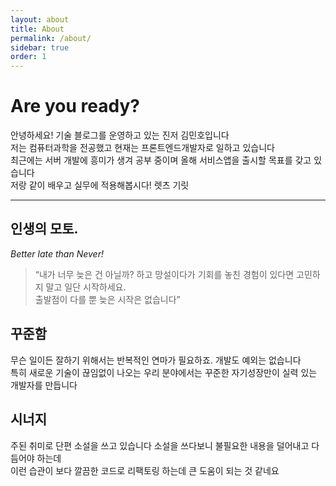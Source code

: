 ```yaml
---
layout: about
title: About
permalink: /about/
sidebar: true
order: 1
---
```


# Are you ready?

안녕하세요! 기술 블로그를 운영하고 있는 진저 김민호입니다<br>
저는 컴퓨터과학을 전공했고 현재는 프론트엔드개발자로 일하고 있습니다<br>
최근에는 서버 개발에 흥미가 생겨 공부 중이며 올해 서비스앱을 출시할 목표를 갖고 있습니다<br>
저랑 같이 배우고 실무에 적용해봅시다! 렛츠 기릿


<!--posts_list-->

***

## 인생의 모토.

_Better late than Never!_

> “내가 너무 늦은 건 아닐까? 하고 망설이다가 기회를 놓친 경험이 있다면 고민하지 말고 일단 시작하세요.<br>출발점이 다를 뿐 늦은 시작은 없습니다”

## 꾸준함

무슨 일이든 잘하기 위해서는 반복적인 연마가 필요하죠. 개발도 예외는 없습니다 <br>
특히 새로운 기술이 끊임없이 나오는 우리 분야에서는 꾸준한 자기성장만이 실력 있는 개발자를 만듭니다


## 시너지

주된 취미로 단편 소설을 쓰고 있습니다 소설을 쓰다보니 불필요한 내용을 덜어내고 다듬어야 하는데 <br>
이런 습관이 보다 깔끔한 코드로 리팩토링 하는데 큰 도움이 되는 것 같네요


